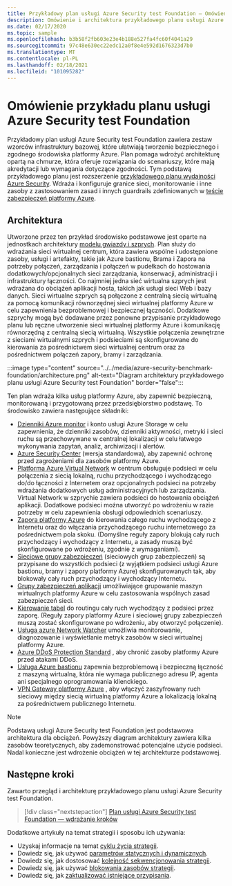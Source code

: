 ```yaml
---
title: Przykładowy plan usługi Azure Security test Foundation — Omówienie
description: Omówienie i architektura przykładowego planu usługi Azure Security test Foundation.
ms.date: 02/17/2020
ms.topic: sample
ms.openlocfilehash: b3b58f2fb603e23e4b188e527fa4fc60f4041a29
ms.sourcegitcommit: 97c48e630ec22edc12a0f8e4e592d1676323d7b0
ms.translationtype: MT
ms.contentlocale: pl-PL
ms.lasthandoff: 02/18/2021
ms.locfileid: "101095282"
---
```

# <a name="overview-of-the-azure-security-benchmark-foundation-blueprint-sample"></a>Omówienie przykładu planu usługi Azure Security test Foundation

Przykładowy plan usługi Azure Security test Foundation zawiera zestaw wzorców infrastruktury bazowej, które ułatwiają tworzenie bezpiecznego i zgodnego środowiska platformy Azure. Plan pomaga wdrożyć architekturę opartą na chmurze, która oferuje rozwiązania do scenariuszy, które mają akredytacji lub wymagania dotyczące zgodności. Tym podstawą przykładowego planu jest rozszerzenie [przykładowego planu wydajności Azure Security](../azure-security-benchmark/index.md). Wdraża i konfiguruje granice sieci, monitorowanie i inne zasoby z zastosowaniem zasad i innych guardrails zdefiniowanych w [teście zabezpieczeń platformy Azure](../../../../security/benchmarks/index.yml).

## <a name="architecture"></a>Architektura

Utworzone przez ten przykład środowisko podstawowe jest oparte na jednostkach architektury [modelu gwiazdy i szprych](/azure/architecture/reference-architectures/hybrid-networking/hub-spoke).
Plan służy do wdrażania sieci wirtualnej centrum, która zawiera wspólne i udostępnione zasoby, usługi i artefakty, takie jak Azure bastionu, Brama i Zapora na potrzeby połączeń, zarządzania i połączeń w pudełkach do hostowania dodatkowych/opcjonalnych sieci zarządzania, konserwacji, administracji i infrastruktury łączności. Co najmniej jedna sieć wirtualna szprych jest wdrażana do obciążeń aplikacji hosta, takich jak usługi sieci Web i bazy danych. Sieci wirtualne szprych są połączone z centralną siecią wirtualną za pomocą komunikacji równorzędnej sieci wirtualnej platformy Azure w celu zapewnienia bezproblemowej i bezpiecznej łączności. Dodatkowe szprychy mogą być dodawane przez ponowne przypisanie przykładowego planu lub ręczne utworzenie sieci wirtualnej platformy Azure i komunikację równorzędną z centralną siecią wirtualną. Wszystkie połączenia zewnętrzne z sieciami wirtualnymi szprych i podsieciami są skonfigurowane do kierowania za pośrednictwem sieci wirtualnej centrum oraz za pośrednictwem połączeń zapory, bramy i zarządzania.

:::image type="content" source="../../media/azure-security-benchmark-foundation/architecture.png" alt-text="Diagram architektury przykładowego planu usługi Azure Security test Foundation" border="false":::

Ten plan wdraża kilka usług platformy Azure, aby zapewnić bezpieczną, monitorowaną i przygotowaną przez przedsiębiorstwo podstawę. To środowisko zawiera następujące składniki:

- [Dzienniki Azure monitor](../../../../azure-monitor/platform/data-platform-logs.md) i konto usługi Azure Storage w celu zapewnienia, że dzienniki zasobów, dzienniki aktywności, metryki i sieci ruchu są przechowywane w centralnej lokalizacji w celu łatwego wykonywania zapytań, analiz, archiwizacji i alertów.
- [Azure Security Center](../../../../security-center/security-center-introduction.md) (wersja standardowa), aby zapewnić ochronę przed zagrożeniami dla zasobów platformy Azure.
- [Platforma Azure Virtual Network](../../../../virtual-network/virtual-networks-overview.md) w centrum obsługuje podsieci w celu połączenia z siecią lokalną, ruchu przychodzącego i wychodzącego do/do łączności z Internetem oraz opcjonalnych podsieci na potrzeby wdrażania dodatkowych usług administracyjnych lub zarządzania. Virtual Network w szprychie zawiera podsieci do hostowania obciążeń aplikacji. Dodatkowe podsieci można utworzyć po wdrożeniu w razie potrzeby w celu zapewnienia obsługi odpowiednich scenariuszy.
- [Zapora platformy Azure](../../../../firewall/overview.md) do kierowania całego ruchu wychodzącego z Internetu oraz do włączania przychodzącego ruchu internetowego za pośrednictwem pola skoku. (Domyślne reguły zapory blokują cały ruch przychodzący i wychodzący z Internetu, a zasady muszą być skonfigurowane po wdrożeniu, zgodnie z wymaganiami).
- [Sieciowe grupy zabezpieczeń](../../../../virtual-network/network-security-group-how-it-works.md) (sieciowych grup zabezpieczeń) są przypisane do wszystkich podsieci (z wyjątkiem podsieci usługi Azure bastionu, bramy i zapory platformy Azure) skonfigurowanych tak, aby blokowały cały ruch przychodzący i wychodzący Internetu.
- [Grupy zabezpieczeń aplikacji](../../../../virtual-network/application-security-groups.md) umożliwiające grupowanie maszyn wirtualnych platformy Azure w celu zastosowania wspólnych zasad zabezpieczeń sieci.
- [Kierowanie tabel](../../../../virtual-network/manage-route-table.md) do routingu cały ruch wychodzący z podsieci przez zaporę. (Reguły zapory platformy Azure i sieciowej grupy zabezpieczeń muszą zostać skonfigurowane po wdrożeniu, aby otworzyć połączenie).
- [Usługa azure Network Watcher](../../../../network-watcher/network-watcher-monitoring-overview.md) umożliwia monitorowanie, diagnozowanie i wyświetlanie metryk zasobów w sieci wirtualnej platformy Azure.
- [Azure DDoS Protection Standard](../../../../ddos-protection/ddos-protection-overview.md) , aby chronić zasoby platformy Azure przed atakami DDoS.
- [Usługa Azure bastionu](../../../../bastion/bastion-overview.md) zapewnia bezproblemową i bezpieczną łączność z maszyną wirtualną, która nie wymaga publicznego adresu IP, agenta ani specjalnego oprogramowania klienckiego.
- [VPN Gateway platformy Azure](../../../../vpn-gateway/vpn-gateway-about-vpngateways.md) , aby włączyć zaszyfrowany ruch sieciowy między siecią wirtualną platformy Azure a lokalizacją lokalną za pośrednictwem publicznego Internetu.

> [!NOTE] 
> Podstawą usługi Azure Security test Foundation jest podstawowa architektura dla obciążeń. Powyższy diagram architektury zawiera kilka zasobów teoretycznych, aby zademonstrować potencjalne użycie podsieci. Nadal konieczne jest wdrożenie obciążeń w tej architekturze podstawowej.

## <a name="next-steps"></a>Następne kroki

Zawarto przegląd i architekturę przykładowego planu usługi Azure Security test Foundation.

> [!div class="nextstepaction"]
> [Plan usługi Azure Security test Foundation — wdrażanie kroków](./deploy.md)

Dodatkowe artykuły na temat strategii i sposobu ich używania:

- Uzyskaj informacje na temat [cyklu życia strategii](../../concepts/lifecycle.md).
- Dowiedz się, jak używać [parametrów statycznych i dynamicznych](../../concepts/parameters.md).
- Dowiedz się, jak dostosować [kolejność sekwencjonowania strategii](../../concepts/sequencing-order.md).
- Dowiedz się, jak używać [blokowania zasobów strategii](../../concepts/resource-locking.md).
- Dowiedz się, jak [zaktualizować istniejące przypisania](../../how-to/update-existing-assignments.md).
